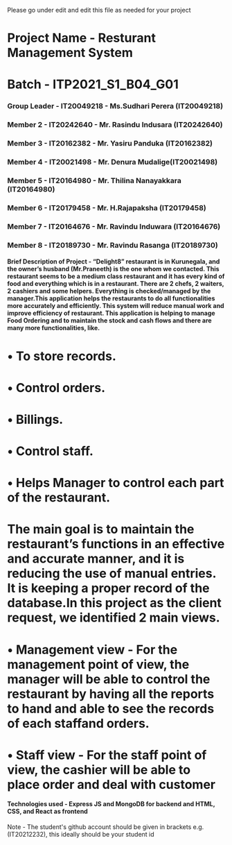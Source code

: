 Please go under edit and edit this file as needed for your project

# Project Name - Resturant Management System
# Batch - ITP2021_S1_B04_G01
### Group Leader - IT20049218 - Ms.Sudhari Perera (IT20049218)
### Member 2 - IT20242640 - Mr. Rasindu Indusara (IT20242640)
### Member 3 - IT20162382 - Mr. Yasiru Panduka (IT20162382) 
### Member 4 - IT20021498 - Mr. Denura Mudalige(IT20021498) 
### Member 5 - IT20164980 - Mr. Thilina Nanayakkara (IT20164980)
### Member 6 - IT20179458 - Mr. H.Rajapaksha (IT20179458)
### Member 7 - IT20164676 - Mr. Ravindu Induwara (IT20164676)
### Member 8 - IT20189730 - Mr. Ravindu Rasanga (IT20189730)

#### Brief Description of Project - “Delight8” restaurant is in Kurunegala, and the owner’s husband (Mr.Praneeth) is the one whom we contacted. This restaurant seems to be a medium class restaurant and it has every kind of food and everything which is in a restaurant. There are 2 chefs, 2 waiters, 2 cashiers and some helpers. Everything is checked/managed by the manager.This application helps the restaurants to do all functionalities more accurately and efficiently. This system will reduce manual work and improve efficiency of restaurant. This application is helping to manage Food Ordering and to maintain the stock and cash flows and there are many more functionalities, like.
# • To store records.
# • Control orders.
# • Billings.
# • Control staff.
# • Helps Manager to control each part of the restaurant.
# The main goal is to maintain the restaurant’s functions in an effective and accurate manner, and it is reducing the use of manual entries. It is keeping a proper record of the database.In this project as the client request, we identified 2 main views. 
# • Management view - For the management point of view, the manager will be able to control the restaurant by having all the reports to hand and able to see the records of each staffand orders.
# • Staff view - For the staff point of view, the cashier will be able to place order and deal with customer
#### Technologies used - Express JS and MongoDB for backend and HTML, CSS, and React as frontend

Note - The student's github account should be given in brackets e.g. (IT20212232), this ideally should be your student id 

